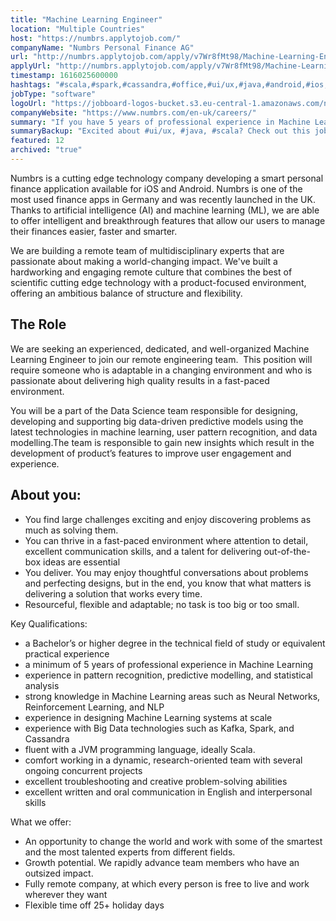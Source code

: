 ```yaml
---
title: "Machine Learning Engineer"
location: "Multiple Countries"
host: "https://numbrs.applytojob.com/"
companyName: "Numbrs Personal Finance AG"
url: "http://numbrs.applytojob.com/apply/v7Wr8fMt98/Machine-Learning-Engineer-Remote"
applyUrl: "http://numbrs.applytojob.com/apply/v7Wr8fMt98/Machine-Learning-Engineer-Remote"
timestamp: 1616025600000
hashtags: "#scala,#spark,#cassandra,#office,#ui/ux,#java,#android,#ios,#management,#cassandra,#finance"
jobType: "software"
logoUrl: "https://jobboard-logos-bucket.s3.eu-central-1.amazonaws.com/numbrs-personal-finance-ag"
companyWebsite: "https://www.numbrs.com/en-uk/careers/"
summary: "If you have 5 years of professional experience in Machine Learning, Numbrs is looking for someone with your knowledge."
summaryBackup: "Excited about #ui/ux, #java, #scala? Check out this job post!"
featured: 12
archived: "true"
---
```


Numbrs is a cutting edge technology company developing a smart personal finance application available for iOS and Android. Numbrs is one of the most used finance apps in Germany and was recently launched in the UK. Thanks to artificial intelligence (AI) and machine learning (ML), we are able to offer intelligent and breakthrough features that allow our users to manage their finances easier, faster and smarter.

We are building a remote team of multidisciplinary experts that are passionate about making a world-changing impact. We've built a hardworking and engaging remote culture that combines the best of scientific cutting edge technology with a product-focused environment, offering an ambitious balance of structure and flexibility.

## The Role

We are seeking an experienced, dedicated, and well-organized Machine Learning Engineer to join our remote engineering team.  This position will require someone who is adaptable in a changing environment and who is passionate about delivering high quality results in a fast-paced environment.

You will be a part of the Data Science team responsible for designing, developing and supporting big data-driven predictive models using the latest technologies in machine learning, user pattern recognition, and data modelling.The team is responsible to gain new insights which result in the development of product’s features to improve user engagement and experience.

## About you:

*   You find large challenges exciting and enjoy discovering problems as much as solving them.
*   You can thrive in a fast-paced environment where attention to detail, excellent communication skills, and a talent for delivering out-of-the-box ideas are essential
*   You deliver. You may enjoy thoughtful conversations about problems and perfecting designs, but in the end, you know that what matters is delivering a solution that works every time.
*   Resourceful, flexible and adaptable; no task is too big or too small.

Key Qualifications:

*   a Bachelor’s or higher degree in the technical field of study or equivalent practical experience
*   a minimum of 5 years of professional experience in Machine Learning
*   experience in pattern recognition, predictive modelling, and statistical analysis
*   strong knowledge in Machine Learning areas such as Neural Networks, Reinforcement Learning, and NLP
*   experience in designing Machine Learning systems at scale
*   experience with Big Data technologies such as Kafka, Spark, and Cassandra
*   fluent with a JVM programming language, ideally Scala.
*   comfort working in a dynamic, research-oriented team with several ongoing concurrent projects
*   excellent troubleshooting and creative problem-solving abilities
*   excellent written and oral communication in English and interpersonal skills

What we offer:

*   An opportunity to change the world and work with some of the smartest and the most talented experts from different fields. 
*   Growth potential. We rapidly advance team members who have an outsized impact. 
*   Fully remote company, at which every person is free to live and work wherever they want
*   Flexible time off 25+ holiday days
